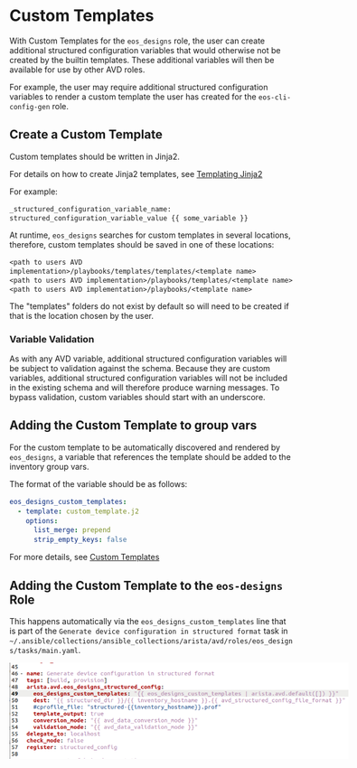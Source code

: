 <!--
  ~ Copyright (c) 2023 Arista Networks, Inc.
  ~ Use of this source code is governed by the Apache License 2.0
  ~ that can be found in the LICENSE file.
  -->

# Custom Templates

With Custom Templates for the `eos_designs` role, the user can create additional structured configuration variables that would otherwise not be created by the builtin templates.
These additional variables will then be available for use by other AVD roles.

For example, the user may require additional structured configuration variables to render a custom template the user has created for the `eos-cli-config-gen` role.

## Create a Custom Template

Custom templates should be written in Jinja2.

For details on how to create Jinja2 templates, see [Templating Jinja2](https://docs.ansible.com/ansible/latest/playbook_guide/playbooks_templating.html#templating-jinja2)

For example:

```jinja2
_structured_configuration_variable_name: structured_configuration_variable_value {{ some_variable }}
```

At runtime, `eos_designs` searches for custom templates in several locations, therefore, custom templates should be saved in one of these locations:

```text
<path to users AVD implementation>/playbooks/templates/templates/<template name>
<path to users AVD implementation>/playbooks/templates/<template name>
<path to users AVD implementation>/playbooks/<template name>
```

The "templates" folders do not exist by default so will need to be created if that is the location chosen by the user.

### Variable Validation

As with any AVD variable, additional structured configuration variables will be subject to validation against the schema. Because they are custom variables, additional structured configuration variables will not be included in the existing schema and will therefore produce warning messages. To bypass validation, custom variables should start with an underscore.

## Adding the Custom Template to group vars

For the custom template to be automatically discovered and rendered by `eos_designs`, a variable that references the template should be added to the inventory group vars.

The format of the variable should be as follows:

```yaml
eos_designs_custom_templates:
  - template: custom_template.j2
    options:
      list_merge: prepend
      strip_empty_keys: false
```

For more details, see [Custom Templates](https://avd.arista.com/4.3/roles/eos_designs/docs/role-configuration.html#custom-templates)

## Adding the Custom Template to the `eos-designs` Role

This happens automatically via the `eos_designs_custom_templates` line that is part of the `Generate device configuration in structured format` task in `~/.ansible/collections/ansible_collections/arista/avd/roles/eos_designs/tasks/main.yaml`.

<!-- ![Figure 1: /eos_designs/tasks/main.yml](../../../media/eos_designs_tasks_main_yml.png) -->

<div style="text-align:center; width:600px">
  <img src="../../../../media/eos_designs_tasks_main_yml.png" alt="screen shot of main.yml file" />
</div>

